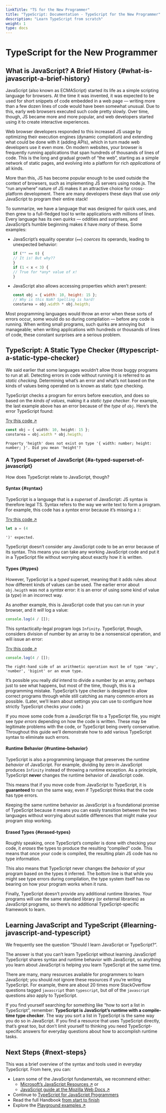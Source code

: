 ```yaml
---
linkTitle: "TS for the New Programmer"
title: "TypeScript: Documentation - TypeScript for the New Programmer"
description: "Learn TypeScript from scratch"
weight: 1
type: docs
---
```


# TypeScript for the New Programmer

## What is JavaScript? A Brief History {#what-is-javascript-a-brief-history}

JavaScript (also known as ECMAScript) started its life as a simple scripting language for browsers.
At the time it was invented, it was expected to be used for short snippets of code embedded in a web page — writing more than a few dozen lines of code would have been somewhat unusual.
Due to this, early web browsers executed such code pretty slowly.
Over time, though, JS became more and more popular, and web developers started using it to create interactive experiences.

Web browser developers responded to this increased JS usage by optimizing their execution engines (dynamic compilation) and extending what could be done with it (adding APIs), which in turn made web developers use it even more.
On modern websites, your browser is frequently running applications that span hundreds of thousands of lines of code.
This is the long and gradual growth of “the web”, starting as a simple network of static pages, and evolving into a platform for rich *applications* of all kinds.

More than this, JS has become popular enough to be used outside the context of browsers, such as implementing JS servers using node.js.
The “run anywhere” nature of JS makes it an attractive choice for cross-platform development.
There are many developers these days that use *only* JavaScript to program their entire stack!

To summarize, we have a language that was designed for quick uses, and then grew to a full-fledged tool to write applications with millions of lines.
Every language has its own *quirks* — oddities and surprises, and JavaScript’s humble beginning makes it have *many* of these. Some examples:

- JavaScript’s equality operator (`==`) *coerces* its operands, leading to unexpected behavior:

  ```js
  if ("" == 0) {
  // It is! But why??
  }
  if (1 < x < 3) {
  // True for *any* value of x!
  }
  ```

- JavaScript also allows accessing properties which aren’t present:

  ```js
  const obj = { width: 10, height: 15 };
  // Why is this NaN? Spelling is hard!
  constarea = obj.width * obj.heigth;
  ```

Most programming languages would throw an error when these sorts of errors occur, some would do so during compilation — before any code is running.
When writing small programs, such quirks are annoying but manageable; when writing applications with hundreds or thousands of lines of code, these constant surprises are a serious problem.

## TypeScript: A Static Type Checker {#typescript-a-static-type-checker}

We said earlier that some languages wouldn’t allow those buggy programs to run at all.
Detecting errors in code without running it is referred to as *static checking*.
Determining what’s an error and what’s not based on the kinds of values being operated on is known as static *type* checking.

TypeScript checks a program for errors before execution, and does so based on the *kinds of values*, making it a *static type checker*.
For example, the last example above has an error because of the *type* of `obj`.
Here’s the error TypeScript found:

[Try this code ↗](https://www.typescriptlang.org/play#code/PTAEAEFMCdoe2gZwFygEwFYMEYBQBjOAO0QBdQ4AjAK1AF5QBvUAdwEsATUgC1WwAYANKG6Q2Ac26k+GUAF8A3AWJlQAQ2iQ19CjQB07Lt1AAqXdT2iJPBUA)

```ts
const obj = { width: 10, height: 15 };
constarea = obj.width * obj.heigth;
```

```text {filename="Generated error"}
Property 'heigth' does not exist on type '{ width: number; height: number; }'. Did you mean 'height'?
```

### A Typed Superset of JavaScript {#a-typed-superset-of-javascript}

How does TypeScript relate to JavaScript, though?

#### Syntax {#syntax}

TypeScript is a language that is a *superset* of JavaScript: JS syntax is therefore legal TS.
Syntax refers to the way we write text to form a program.
For example, this code has a *syntax* error because it’s missing a `)`:

[Try this code ↗](https://www.typescriptlang.org/play#code/PTAEAEFMCdoe2gZwFygIwAYMFYBQAbSAF1AENQBeUACgBYg)

```ts
let a = (4
```

```text {filename="Generated error"}
')' expected.
```

TypeScript doesn’t consider any JavaScript code to be an error because of its syntax.
This means you can take any working JavaScript code and put it in a TypeScript file without worrying about exactly how it is written.

#### Types {#types}

However, TypeScript is a *typed* superset, meaning that it adds rules about how different kinds of values can be used.
The earlier error about `obj.heigth` was not a *syntax* error: it is an error of using some kind of value (a *type*) in an incorrect way.

As another example, this is JavaScript code that you can run in your browser, and it *will* log a value:

```js
console.log(4 / []);
```

This syntactically-legal program logs `Infinity`.
TypeScript, though, considers division of number by an array to be a nonsensical operation, and will issue an error:

[Try this code ↗](https://www.typescriptlang.org/play#code/PTAEAEFMCdoe2gZwFygEwGYBsGBQBjOAO0TgBtIA6MuAcwAoAWUMAbQF0BKAbiA)

```ts
console.log(4 / []);
```

```text {filename="Generated error"}
The right-hand side of an arithmetic operation must be of type 'any', 'number', 'bigint' or an enum type.
```

It’s possible you really *did* intend to divide a number by an array, perhaps just to see what happens, but most of the time, though, this is a programming mistake.
TypeScript’s type checker is designed to allow correct programs through while still catching as many common errors as possible.
(Later, we’ll learn about settings you can use to configure how strictly TypeScript checks your code.)

If you move some code from a JavaScript file to a TypeScript file, you might see *type errors* depending on how the code is written.
These may be legitimate problems with the code, or TypeScript being overly conservative.
Throughout this guide we’ll demonstrate how to add various TypeScript syntax to eliminate such errors.

#### Runtime Behavior {#runtime-behavior}

TypeScript is also a programming language that preserves the *runtime behavior* of JavaScript.
For example, dividing by zero in JavaScript produces `Infinity` instead of throwing a runtime exception.
As a principle, TypeScript **never** changes the runtime behavior of JavaScript code.

This means that if you move code from JavaScript to TypeScript, it is **guaranteed** to run the same way, even if TypeScript thinks that the code has type errors.

Keeping the same runtime behavior as JavaScript is a foundational promise of TypeScript because it means you can easily transition between the two languages without worrying about subtle differences that might make your program stop working.

#### Erased Types {#erased-types}

Roughly speaking, once TypeScript’s compiler is done with checking your code, it *erases* the types to produce the resulting “compiled” code.
This means that once your code is compiled, the resulting plain JS code has no type information.

This also means that TypeScript never changes the *behavior* of your program based on the types it inferred.
The bottom line is that while you might see type errors during compilation, the type system itself has no bearing on how your program works when it runs.

Finally, TypeScript doesn’t provide any additional runtime libraries.
Your programs will use the same standard library (or external libraries) as JavaScript programs, so there’s no additional TypeScript-specific framework to learn.

## Learning JavaScript and TypeScript {#learning-javascript-and-typescript}

We frequently see the question “Should I learn JavaScript or TypeScript?“.

The answer is that you can’t learn TypeScript without learning JavaScript!
TypeScript shares syntax and runtime behavior with JavaScript, so anything you learn about JavaScript is helping you learn TypeScript at the same time.

There are many, many resources available for programmers to learn JavaScript; you should *not* ignore these resources if you’re writing TypeScript.
For example, there are about 20 times more StackOverflow questions tagged `javascript` than `typescript`, but *all* of the `javascript` questions also apply to TypeScript.

If you find yourself searching for something like “how to sort a list in TypeScript”, remember: **TypeScript is JavaScript’s runtime with a compile-time type checker**.
The way you sort a list in TypeScript is the same way you do so in JavaScript.
If you find a resource that uses TypeScript directly, that’s great too, but don’t limit yourself to thinking you need TypeScript-specific answers for everyday questions about how to accomplish runtime tasks.

## Next Steps {#next-steps}

This was a brief overview of the syntax and tools used in everyday TypeScript. From here, you can:

- Learn some of the JavaScript fundamentals, we recommend either:
  - [Microsoft’s JavaScript Resources ↗](https://developer.microsoft.com/javascript/) or
  - [JavaScript guide at the Mozilla Web Docs ↗](https://developer.mozilla.org/docs/Web/JavaScript/Guide)
- Continue to [TypeScript for JavaScript Programmers](/typescript/5.2/get-started/typescript-in-5-minutes)
- Read the full Handbook [from start to finish](/typescript/5.2/handbook/intro)
- Explore the [Playground examples ↗](https://www.typescriptlang.org/play#show-examples)
